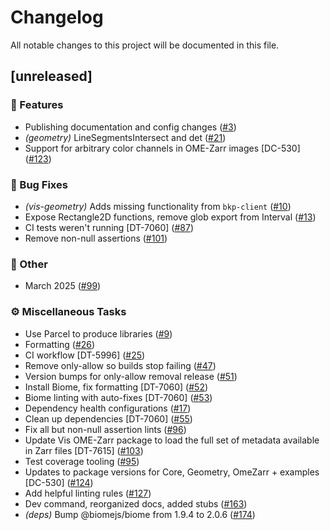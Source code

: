 # Changelog

All notable changes to this project will be documented in this file.

## [unreleased]

### 🚀 Features

- Publishing documentation and config changes ([#3](https://github.com/AllenInstitute/vis/pull/3))
- *(geometry)* LineSegmentsIntersect and det ([#21](https://github.com/AllenInstitute/vis/pull/21))
- Support for arbitrary color channels in OME-Zarr images [DC-530] ([#123](https://github.com/AllenInstitute/vis/pull/123))

### 🐛 Bug Fixes

- *(vis-geometry)* Adds missing functionality from `bkp-client` ([#10](https://github.com/AllenInstitute/vis/pull/10))
- Expose Rectangle2D functions, remove glob export from Interval ([#13](https://github.com/AllenInstitute/vis/pull/13))
- CI tests weren't running [DT-7060] ([#87](https://github.com/AllenInstitute/vis/pull/87))
- Remove non-null assertions ([#101](https://github.com/AllenInstitute/vis/pull/101))

### 💼 Other

- March 2025 ([#99](https://github.com/AllenInstitute/vis/pull/99))

### ⚙️ Miscellaneous Tasks

- Use Parcel to produce libraries ([#9](https://github.com/AllenInstitute/vis/pull/9))
- Formatting ([#26](https://github.com/AllenInstitute/vis/pull/26))
- CI workflow [DT-5996] ([#25](https://github.com/AllenInstitute/vis/pull/25))
- Remove only-allow so builds stop failing ([#47](https://github.com/AllenInstitute/vis/pull/47))
- Version bumps for only-allow removal release ([#51](https://github.com/AllenInstitute/vis/pull/51))
- Install Biome, fix formatting [DT-7060] ([#52](https://github.com/AllenInstitute/vis/pull/52))
- Biome linting with auto-fixes [DT-7060] ([#53](https://github.com/AllenInstitute/vis/pull/53))
- Dependency health configurations ([#17](https://github.com/AllenInstitute/vis/pull/17))
- Clean up dependencies [DT-7060] ([#55](https://github.com/AllenInstitute/vis/pull/55))
- Fix all but non-null assertion lints ([#96](https://github.com/AllenInstitute/vis/pull/96))
- Update Vis OME-Zarr package to load the full set of metadata available in Zarr files [DT-7615] ([#103](https://github.com/AllenInstitute/vis/pull/103))
- Test coverage tooling ([#95](https://github.com/AllenInstitute/vis/pull/95))
- Updates to package versions for Core, Geometry, OmeZarr + examples [DC-530] ([#124](https://github.com/AllenInstitute/vis/pull/124))
- Add helpful linting rules ([#127](https://github.com/AllenInstitute/vis/pull/127))
- Dev command, reorganized docs, added stubs ([#163](https://github.com/AllenInstitute/vis/pull/163))
- *(deps)* Bump @biomejs/biome from 1.9.4 to 2.0.6 ([#174](https://github.com/AllenInstitute/vis/pull/174))

<!-- generated by git-cliff -->
